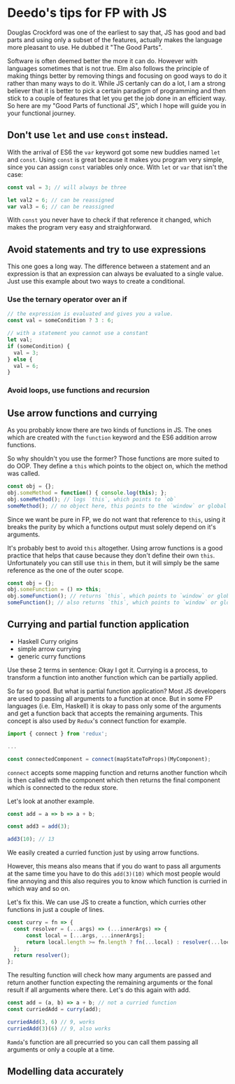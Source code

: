 # Deedo's tips for FP with JS

Douglas Crockford was one of the earliest to say that, JS has good
and bad parts and using only a subset of the features, actually
makes the language more pleasant to use. He dubbed it "The Good Parts".

Software is often deemed better the more it can do. However with languages
sometimes that is not true. Elm also follows the
principle of making things better by removing things and focusing
on good ways to do it rather than many ways to do it. While JS
certanly can do a lot, I am a strong believer that it is better
to pick a certain paradigm of programming and then stick to a couple
of features that let you get the job done in an efficient way.
So here are my "Good Parts of functional JS", which I hope will guide
you in your functional journey.

## Don't use `let` and use `const` instead.

With the arrival of ES6 the `var` keyword got some new buddies named `let` and `const`.
Using `const` is great because it makes you program very simple, since you can
assign `const` variables only once. With `let` or `var` that isn't the case:

```js
const val = 3; // will always be three

let val2 = 6; // can be reassigned
var val3 = 6; // can be reassigned
```

With `const` you never have to check if that reference it changed, which makes
the program very easy and straighforward.

## Avoid statements and try to use expressions

This one goes a long way. The difference between a statement and an expression is
that an expression can always be evaluated to a single value. Just use this example
about two ways to create a conditional.

### Use the ternary operator over an if
```js
// the expression is evaluated and gives you a value.
const val = someCondition ? 3 : 6;

// with a statement you cannot use a constant
let val;
if (someCondition) {
  val = 3;
} else {
  val = 6;
}
```

### Avoid loops, use functions and recursion

## Use arrow functions and currying

As you probably know there are two kinds of functions in JS. The ones which are
created with the `function` keyword and the ES6 addition arrow functions.

So why shouldn't you use the former? Those functions are more suited to do
OOP. They define a `this` which points to the object on, which the method was called.

```js
const obj = {};
obj.someMethod = function() { console.log(this); };
obj.someMethod(); // logs `this`, which points to `ob`
someMethod(); // no object here, this points to the `window` or global object
```

Since we want be pure in FP, we do not want that reference to `this`, using it
breaks the purity by which a functions output must solely depend on it's arguments.

It's probably best to avoid `this` altogether. Using arrow functions is a
good practice that helps that cause because they don't define their own `this`.
Unfortunately you can still use `this` in them, but it will simply be the same
reference as the one of the outer scope.

```js
const obj = {};
obj.someFunction = () => this;
obj.someFunction(); // returns `this`, which points to `window` or global object
someFunction(); // also returns `this`, which points to `window` or global object
```

## Currying and partial function application

- Haskell Curry origins
- simple arrow currying
- generic curry functions

Use these 2 terms in sentence: Okay I got it. Currying is a process, to transform
a function into another function which can be partially applied.

So far so good. But what is partial function application? Most JS developers
are used to passing all arguments to a function at once. But in some FP
languages (i.e. Elm, Haskell) it is okay to pass only some of the arguments and
get a function back that accepts the remaining arguments. This concept is also
used by `Redux`'s connect function for example.

```js
import { connect } from 'redux';

...

const connectedComponent = connect(mapStateToProps)(MyComponent);
```

`connect` accepts some mapping function and returns another function whcih is then
called with the component which then returns the final component which is
connected to the redux store.

Let's look at another example.

```js
const add = a => b => a + b;

const add3 = add(3);

add3(10); // 13
```

We easily created a curried function just by using arrow functions.

However, this means also means that if you do want to pass all arguments at the
same time you have to do this `add(3)(10)` which most people would fine annoying
and this also requires you to know which function is curried in which way and so on.

Let's fix this. We can use JS to create a function, which curries other functions
in just a couple of lines.

```js
const curry = fn => {
  const resolver = (...args) => (...innerArgs) => {
      const local = [...args, ...innerArgs];
      return local.length >= fn.length ? fn(...local) : resolver(...local);
  };
  return resolver();
};
```

The resulting function will check how many arguments are passed and return another
function expecting the remaining arguments or the fonal result if all arguments
where there. Let's do this again with add.

```js
const add = (a, b) => a + b; // not a curried function
const curriedAdd = curry(add);

curriedAdd(3, 6) // 9, works
curriedAdd(3)(6) // 9, also works
```

`Ramda`'s function are all precurried so you can call them passing all arguments
or only a couple at a time.


## Modelling data accurately
